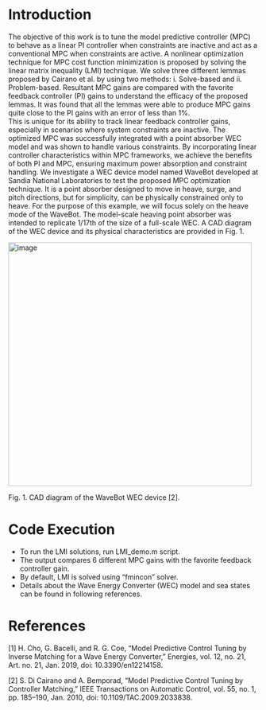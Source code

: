 # Introduction

The objective of this work is to tune the model predictive controller (MPC) to behave as a linear PI controller when constraints are inactive and act as a conventional MPC when constraints are active. A nonlinear optimization technique for MPC cost function minimization is proposed by solving the linear matrix inequality (LMI) technique. We solve three different lemmas proposed by Cairano et al. by using two methods:
i.	Solve-based and
ii.	Problem-based. 
Resultant MPC gains are compared with the favorite feedback controller (PI) gains to understand the efficacy of the proposed lemmas. It was found that all the lemmas were able to produce MPC gains quite close to the PI gains with an error of less than 1%.   
This is unique for its ability to track linear feedback controller gains, especially in scenarios where system constraints are inactive. The optimized MPC was successfully integrated with a point absorber WEC model and was shown to handle various constraints. By incorporating linear controller characteristics within MPC frameworks, we achieve the benefits of both PI and MPC, ensuring maximum power absorption and constraint handling.
We investigate a WEC device model named WaveBot developed at Sandia National Laboratories to test the proposed MPC optimization technique. It is a point absorber designed to move in heave, surge, and pitch directions, but for simplicity, can be physically constrained only to heave. For the purpose of this example, we will focus solely on the heave mode of the WaveBot. The model-scale heaving point absorber was intended to replicate 1/17th of the size of a full-scale WEC. A CAD diagram of the WEC device and its physical characteristics are provided in Fig. 1.

<img width="490" alt="image" src="https://github.com/tashifat/home/assets/116129150/58696093-5e8e-4d11-a12c-2072e5de7931">

Fig. 1. CAD diagram of the WaveBot WEC device [2].



# Code Execution

- To run the LMI solutions, run LMI_demo.m script. 
- The output compares 6 different MPC gains with the favorite feedback controller gain. 
- By default, LMI is solved using “fmincon” solver. 
- Details about the Wave Energy Converter (WEC) model and sea states can be found in following references.

# References
[1] H. Cho, G. Bacelli, and R. G. Coe, “Model Predictive Control Tuning by Inverse Matching for a Wave Energy Converter,” Energies, vol. 12, no. 21, Art. no. 21, Jan. 2019, doi: 10.3390/en12214158.

[2] S. Di Cairano and A. Bemporad, “Model Predictive Control Tuning by Controller Matching,” IEEE Transactions on Automatic Control, vol. 55, no. 1, pp. 185–190, Jan. 2010, doi: 10.1109/TAC.2009.2033838.
